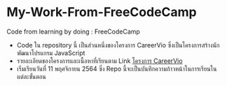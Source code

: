 # My-Work-From-FreeCodeCamp
Code from learning by doing : FreeCodeCamp

- Code ใน repository นี้ เป็นส่วนหนึ่งของโครงการ CareerVio ซึ่งเป็นโครงการสร้างนักพัฒนาโปรแกรม JavaScript 
- รายละเอียดของโครงการและเนื้อหาที่เรียนตาม Link [โครงการ CareerVio](https://news.careervio.com/khuumuue-phuuekhaaeriiyn/)
- เริ่มเรียนวันที่ 11 พฤศจิกายน 2564 ซึ่ง Repo นี้จะเป็นบันทึกความก้าวหน้าในการเรียนในแต่ละขั้นตอน 


